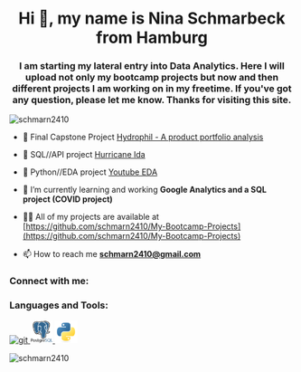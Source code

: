 <h1 align="center">Hi 👋, my name is Nina Schmarbeck from Hamburg</h1>
<h3 align="center">I am starting my lateral entry into Data Analytics. Here I will upload not only my bootcamp projects but now and then different projects I am working on in my freetime. If you've got any question, please let me know. Thanks for visiting this site.</h3>

<p align="left"> <img src="https://komarev.com/ghpvc/?username=schmarn2410&label=Profile%20views&color=0e75b6&style=flat" alt="schmarn2410" /> </p>

- 🚀 Final Capstone Project [Hydrophil - A product portfolio analysis](https://drive.google.com/file/d/10l6zBDBbazUISk0-gpTPwFsP16HPdFlJ/view?usp=share_link)

- 🚀 SQL//API project [Hurricane Ida](https://drive.google.com/file/d/15gICbZfKflv0bybDXIv3F9I12JhV7lPx/view?usp=share_link)

- 🚀 Python//EDA project [Youtube EDA](https://github.com/schmarn2410/da-youtube_EDA/blob/f12847c846628aa3d2090e9fd1bc0bed8ba275ab/ytEDA_nina.ipynb)

- 🌱 I’m currently learning and working **Google Analytics and a SQL project (COVID project)**

- 👨‍💻 All of my projects are available at [https://github.com/schmarn2410/My-Bootcamp-Projects](https://github.com/schmarn2410/My-Bootcamp-Projects)

- 📫 How to reach me **schmarn2410@gmail.com**

<h3 align="left">Connect with me:</h3>
<p align="left">
</p>

<h3 align="left">Languages and Tools:</h3>
<p align="left"> <a href="https://git-scm.com/" target="_blank" rel="noreferrer"> <img src="https://www.vectorlogo.zone/logos/git-scm/git-scm-icon.svg" alt="git" width="40" height="40"/> </a> <a href="https://www.postgresql.org" target="_blank" rel="noreferrer"> <img src="https://raw.githubusercontent.com/devicons/devicon/master/icons/postgresql/postgresql-original-wordmark.svg" alt="postgresql" width="40" height="40"/> </a> <a href="https://www.python.org" target="_blank" rel="noreferrer"> <img src="https://raw.githubusercontent.com/devicons/devicon/master/icons/python/python-original.svg" alt="python" width="40" height="40"/> </a> </p>

<p><img align="center" src="https://github-readme-stats.vercel.app/api/top-langs?username=schmarn2410&show_icons=true&locale=en&layout=compact" alt="schmarn2410" /></p>

